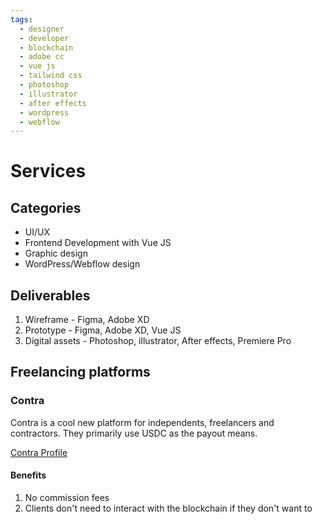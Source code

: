 ```yaml
---
tags:
  - designer
  - developer
  - blockchain
  - adobe cc
  - vue js
  - tailwind css
  - photoshop
  - illustrator
  - after effects
  - wordpress
  - webflow
---
```


# Services

## Categories

- UI/UX
- Frontend Development with Vue JS
- Graphic design
- WordPress/Webflow design

## Deliverables

1. Wireframe - Figma, Adobe XD
2. Prototype - Figma, Adobe XD, Vue JS
3. Digital assets - Photoshop, illustrator, After effects, Premiere Pro

## Freelancing platforms

### Contra

Contra is a cool new platform for independents, freelancers and contractors. They primarily use USDC as the payout means.

[Contra Profile](https:/contra.com/jkhan_design)

#### Benefits

1. No commission fees
2. Clients don't need to interact with the blockchain if they don't want to
